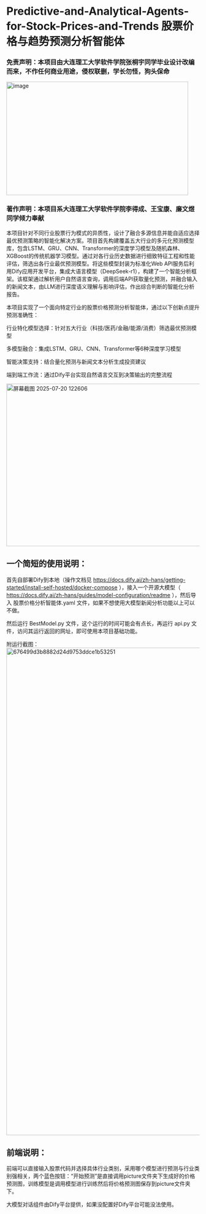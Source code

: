 # Predictive-and-Analytical-Agents-for-Stock-Prices-and-Trends 股票价格与趋势预测分析智能体

### 免责声明：本项目由大连理工大学软件学院张桐宇同学毕业设计改编而来，不作任何商业用途，侵权联删，学长勿怪，狗头保命
<img width="474" height="296" alt="image" src="https://github.com/user-attachments/assets/3aee5c39-4902-4643-9bc6-1aeabcf07d79" />

### 著作声明：本项目系大连理工大学软件学院李得成、王宝康、廉文煜同学倾力奉献

本项目针对不同行业股票行为模式的异质性，设计了融合多源信息并能自适应选择最优预测策略的智能化解决方案。项目首先构建覆盖五大行业的多元化预测模型库，包含LSTM、GRU、CNN、Transformer的深度学习模型及随机森林、XGBoost的传统机器学习模型。通过对各行业历史数据进行细致特征工程和性能评估，筛选出各行业最优预测模型。将这些模型封装为标准化Web API服务后利用Dify应用开发平台，集成大语言模型（DeepSeek-r1），构建了一个智能分析框架。该框架通过解析用户自然语言查询，调用后端API获取量化预测，并融合输入的新闻文本，由LLM进行深度语义理解与影响评估，作出综合判断的智能化分析报告。


本项目实现了一个面向特定行业的股票价格预测分析智能体，通过以下创新点提升预测准确性：

行业特化模型选择：针对五大行业（科技/医药/金融/能源/消费）筛选最优预测模型

多模型融合：集成LSTM、GRU、CNN、Transformer等6种深度学习模型

智能决策支持：结合量化预测与新闻文本分析生成投资建议

端到端工作流：通过Dify平台实现自然语言交互到决策输出的完整流程


<img width="789" height="424" alt="屏幕截图 2025-07-20 122606" src="https://github.com/user-attachments/assets/b4034f22-d5a4-4d4e-9b65-c20e9a89be7f" />


## 一个简短的使用说明：
首先自部署Dify到本地（操作文档见 https://docs.dify.ai/zh-hans/getting-started/install-self-hosted/docker-compose ），接入一个开源大模型（ https://docs.dify.ai/zh-hans/guides/model-configuration/readme ），然后导入 股票价格分析智能体.yaml 文件，如果不想使用大模型新闻分析功能以上可以不做。

然后运行 BestModel.py 文件，这个运行的时间可能会有点长，再运行 api.py 文件，访问其运行返回的网址，即可使用本项目基础功能。

附运行截图：
<img width="2556" height="1272" alt="676499d3b8882d24d9753ddce1b53251" src="https://github.com/user-attachments/assets/188cccee-4377-4539-ad45-c7061fc28e5d" />

## 前端说明：
前端可以直接输入股票代码并选择具体行业类别，采用哪个模型进行预测与行业类别强相关，两个蓝色按钮：“开始预测”是直接调用picture文件夹下生成好的价格预测图，训练模型是调用模型进行训练然后将价格预测图保存到picture文件夹下。

大模型对话组件由Dify平台提供，如果没配置好Dify平台可能没法使用。
